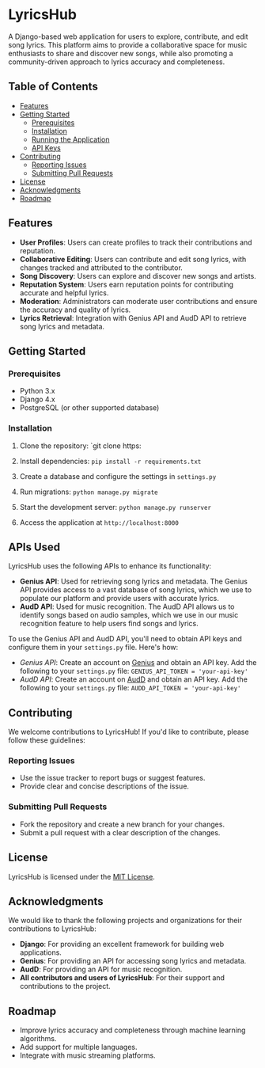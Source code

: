 # LyricsHub

A Django-based web application for users to explore, contribute, and edit song lyrics. This platform aims to provide a collaborative space for music enthusiasts to share and discover new songs, while also promoting a community-driven approach to lyrics accuracy and completeness.

## Table of Contents
* [Features](#features)
* [Getting Started](#getting-started)
	+ [Prerequisites](#prerequisites)
	+ [Installation](#installation)
	+ [Running the Application](#running-the-application)
	+ [API Keys](#api-keys)
* [Contributing](#contributing)
	+ [Reporting Issues](#reporting-issues)
	+ [Submitting Pull Requests](#submitting-pull-requests)
* [License](#license)
* [Acknowledgments](#acknowledgments)
* [Roadmap](#roadmap)

## Features
* **User Profiles**: Users can create profiles to track their contributions and reputation.
* **Collaborative Editing**: Users can contribute and edit song lyrics, with changes tracked and attributed to the contributor.
* **Song Discovery**: Users can explore and discover new songs and artists.
* **Reputation System**: Users earn reputation points for contributing accurate and helpful lyrics.
* **Moderation**: Administrators can moderate user contributions and ensure the accuracy and quality of lyrics.
* **Lyrics Retrieval**: Integration with Genius API and AudD API to retrieve song lyrics and metadata.

## Getting Started
### Prerequisites
* Python 3.x
* Django 4.x
* PostgreSQL (or other supported database)

### Installation
1. Clone the repository: `git clone https:                                         
2. Install dependencies: `pip install -r requirements.txt`
3. Create a database and configure the settings in `settings.py`
4. Run migrations: `python manage.py migrate`

                           
1. Start the development server: `python manage.py runserver`
2. Access the application at `http://localhost:8000`
   
## APIs Used
LyricsHub uses the following APIs to enhance its functionality:

* **Genius API**: Used for retrieving song lyrics and metadata. The Genius API provides access to a vast database of song lyrics, which we use to populate our platform and provide users with accurate lyrics.
* **AudD API**: Used for music recognition. The AudD API allows us to identify songs based on audio samples, which we use in our music recognition feature to help users find songs and lyrics.
  
To use the Genius API and AudD API, you'll need to obtain API keys and configure them in your `settings.py` file. Here's how:

* *Genius API*: Create an account on [Genius](https://genius.com/api-clients) and obtain an API key. Add the following to your `settings.py` file: `GENIUS_API_TOKEN = 'your-api-key'`
* *AudD API*: Create an account on [AudD](https://audd.io/api/) and obtain an API key. Add the following to your `settings.py` file: `AUDD_API_TOKEN = 'your-api-key'`

## Contributing
We welcome contributions to LyricsHub! If you'd like to contribute, please follow these guidelines:

### Reporting Issues
* Use the issue tracker to report bugs or suggest features.
* Provide clear and concise descriptions of the issue.

### Submitting Pull Requests
* Fork the repository and create a new branch for your changes.
* Submit a pull request with a clear description of the changes.

## License
LyricsHub is licensed under the [MIT License](https://opensource.org/licenses/MIT).

## Acknowledgments
We would like to thank the following projects and organizations for their contributions to LyricsHub:

* **Django**: For providing an excellent framework for building web applications.
* **Genius**: For providing an API for accessing song lyrics and metadata.
* **AudD**: For providing an API for music recognition.
* **All contributors and users of LyricsHub**: For their support and contributions to the project.

## Roadmap
* Improve lyrics accuracy and completeness through machine learning algorithms.
* Add support for multiple languages.
* Integrate with music streaming platforms.
